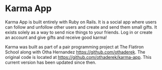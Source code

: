 # Karma App

Karma App is built entirely with Ruby on Rails. It is a social app where users can follow and unfollow other users and create and send them small gifts. It exists solely as a way to send nice things to your friends. Log in or create an account and give gifts and receive good karma!

Karma was built as part of a pair programming project at The Flatiron School along with Otha Hernandez https://github.com/othaderek. The original code is located at https://github.com/othaderek/karma-app. This current version has been updated since then. 